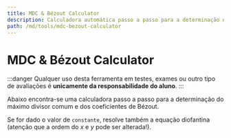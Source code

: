 ```yaml
---
title: MDC & Bézout Calculator
description: Calculadora automática passo a passo para a determinação do máximo divisor comum e dos coeficientes de Bézout. Calculadora de equações diofantinas.
path: /md/tools/mdc-bezout-calculator
---
```


# MDC & Bézout Calculator

:::danger
Qualquer uso desta ferramenta em testes, exames ou outro tipo de avaliações é **unicamente da responsabilidade do aluno**.
:::

Abaixo encontra-se uma calculadora passo a passo para a determinação do máximo divisor comum e dos coeficientes de Bézout.

Se for dado o valor de `constante`, resolve também a equação diofantina (atenção que a ordem do $x$ e $y$ pode ser alterada!).

<bezout-calculator />
